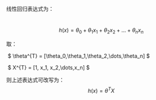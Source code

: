 线性回归表达式为：

​	$$ h(x) = \theta_0 + \theta_1x_1 + \theta_2x_2+ \dots + \theta_nx_n $$

取：

​	$ \theta^{T} = [\theta_0,\theta_1,\theta_2,\dots,\theta_n] $

​   $ X^{T} = [1, x_1, x_2,\dots,x_n] $

则上述表达式可改写为：
        $$ h(x) = \theta^T X $$
